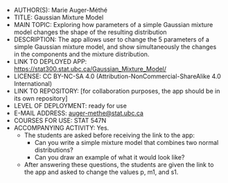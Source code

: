 - AUTHOR(S): Marie Auger-Méthé
- TITLE: Gaussian Mixture Model
- MAIN TOPIC: Exploring how parameters of a simple Gaussian mixture model changes the shape of the resulting distribution
- DESCRIPTION: The app allows user to change the 5 parameters of a simple Gaussian mixture model, and show simultaneously the changes in the components and the mixture distribution.
- LINK TO DEPLOYED APP: https://stat300.stat.ubc.ca/Gaussian_Mixture_Model/
- LICENSE: CC BY-NC-SA 4.0 (Attribution-NonCommercial-ShareAlike 4.0 International)
- LINK TO REPOSITORY: [for collaboration purposes, the app should be in its own repository]
- LEVEL OF DEPLOYMENT: ready for use
- E-MAIL ADDRESS: auger-methe@stat.ubc.ca
- COURSES FOR USE: STAT 547N
- ACCOMPANYING ACTIVITY: Yes.
    - The students are asked before receiving the link to the app:
        - Can you write a simple mixture model that combines two normal distributions?
        - Can you draw an example of what it would look like?
    - After answering these questions, the students are given the link to the app and asked to change the values p, m1, and s1.

